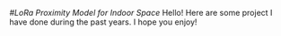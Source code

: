 *#LoRa Proximity Model for Indoor Space*
Hello!
Here are some project I have done during the past years. 
I hope you enjoy!
